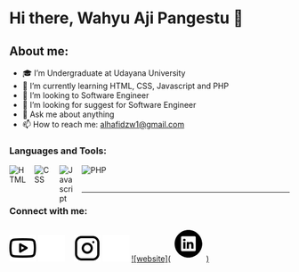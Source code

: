 # Hi there, Wahyu Aji Pangestu 👋
## About me:
- 🎓 I’m Undergraduate at Udayana University
- 🌱 I’m currently learning HTML, CSS, Javascript and PHP
- 👯 I’m looking to Software Engineer
- 🤔 I’m looking for suggest for Software Engineer
- 💬 Ask me about anything
- 📫 How to reach me: alhafidzw1@gmail.com

### Languages and Tools:

[<img align="left" alt="HTML" width="35px" src="https://cdn4.iconfinder.com/data/icons/social-media-logos-6/512/96-html5-512.png" style="padding-right:10px;" />][webdev]
[<img align="left" alt="CSS" width="35px" src="https://cdn4.iconfinder.com/data/icons/social-media-logos-6/512/121-css3-512.png" style="padding-right:10px;" />][webdev]
[<img align="left" alt="Javascript" width="30px" src="https://www.freepnglogos.com/uploads/javascript/javascript-online-logo-for-website-0.png" style="padding-right:10px;" />][webdev]
[<img align="left" alt="PHP" width="60px" src="https://brandslogos.com/wp-content/uploads/images/large/php-logo.png" style="padding-right:10px;" />][webdev]

<br />
<br />

---
### Connect with me:

[![website](./img/youtube-light.svg)](https://www.youtube.com/channel/UCHdi7Qdhy5DoTuNAAzC762w#gh-light-mode-only)
[![website](./img/youtube-dark.svg)](https://www.youtube.com/channel/UCHdi7Qdhy5DoTuNAAzC762w#gh-dark-mode-only)
&nbsp;&nbsp;
[![website](./img/instagram-light.svg)](https://www.instagram.com/w.aji_666#gh-light-mode-only)
[![website](./img/instagram-dark.svg)](https://www.instagram.com/w.aji_666#gh-dark-mode-only)
[![website](<?xml version="1.0" ?><!DOCTYPE svg  PUBLIC '-//W3C//DTD SVG 1.1//EN'  'http://www.w3.org/Graphics/SVG/1.1/DTD/svg11.dtd'><svg enable-background="new 0 0 64 64" height="64px" id="Layer_1" version="1.1" viewBox="0 0 64 64" width="64px" xml:space="preserve" xmlns="http://www.w3.org/2000/svg" xmlns:xlink="http://www.w3.org/1999/xlink"><g><path d="M36.523,28.472c-2.124,0-3.075,1.168-3.606,1.988v-1.704h-4.002c0.052,1.128,0,12.041,0,12.041h4.002v-6.726   c0-0.36,0.025-0.72,0.131-0.976c0.29-0.72,0.948-1.465,2.054-1.465c1.448,0,2.027,1.105,2.027,2.723v6.443h4.002h0.001v-6.906   C41.132,30.193,39.157,28.472,36.523,28.472z M32.916,30.502H32.89c0.009-0.014,0.019-0.027,0.026-0.041V30.502z"/><rect height="12.041" width="4.002" x="22.697" y="28.756"/><path d="M32,7.174C18.311,7.174,7.174,18.311,7.174,32c0,13.689,11.137,24.826,24.826,24.826c13.689,0,24.826-11.137,24.826-24.826   C56.826,18.311,45.689,7.174,32,7.174z M45.165,43.229c0,1.054-0.876,1.91-1.959,1.91H20.625c-1.08,0-1.957-0.855-1.957-1.91   V20.385c0-1.055,0.877-1.91,1.957-1.91h22.581c1.082,0,1.959,0.856,1.959,1.91V43.229z"/><path d="M24.725,22.951c-1.368,0-2.264,0.898-2.264,2.08c0,1.155,0.869,2.08,2.211,2.08h0.026c1.396,0,2.265-0.925,2.265-2.08   C26.936,23.85,26.095,22.951,24.725,22.951z"/></g></svg>)](www.linkedin.com/in/wahyu-aji-389681273)



[webdev]: https://https://github.com/WahyuAji11/WahyuAji11
